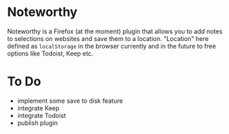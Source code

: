 # Noteworthy

Noteworthy is a Firefox (at the moment) plugin that allows you to add notes to selections on websites and save them to a location. "Location" here defined as `localStorage` in the browser currently and in the future to free options like Todoist, Keep etc.

# To Do

- implement some save to disk feature
- integrate Keep
- integrate Todoist
- publish plugin
